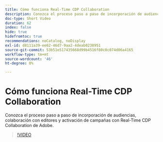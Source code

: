 ```yaml
---
title: Cómo funciona Real-Time CDP Collaboration
description: Conozca el proceso paso a paso de incorporación de audiencias, colaboración con editores y activación de campañas con Real-Time CDP Collaboration de Adobe.
doc-type: Short Video
duration: 62
index: false
hide: true
hidefromtoc: true
recommendations: noCatalog, noDisplay
exl-id: d8111a39-ee62-46d7-9aa2-4deab0238951
source-git-commit: 53b51e517435668d99b4516f80c0c074d06a4165
workflow-type: tm+mt
source-wordcount: '46'
ht-degree: 0%

---
```


# Cómo funciona Real-Time CDP Collaboration

Conozca el proceso paso a paso de incorporación de audiencias, colaboración con editores y activación de campañas con Real-Time CDP Collaboration de Adobe.

<!-- 62_OS511_3442426_61_how-realtime-cdp-collaboration-works -->
>[!VIDEO](https://video.tv.adobe.com/v/3458278/?learn=on&enablevpops=true)
